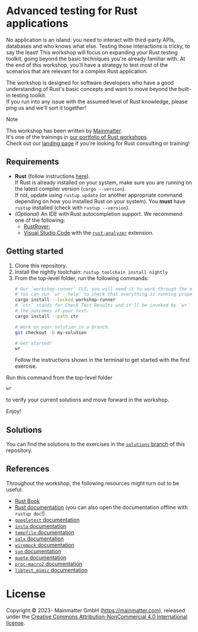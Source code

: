# Advanced testing for Rust applications

No application is an island: you need to interact with third-party APIs, databases and who knows what else. 
Testing those interactions is tricky, to say the least! This workshop will focus on expanding your Rust testing toolkit, 
going beyond the basic techniques you're already familiar with. 
At the end of this workshop, you'll have a strategy to test most of the scenarios that are relevant for a complex Rust application.

The workshop is designed for software developers who have a good understanding of Rust's basic concepts and want to 
move beyond the built-in testing toolkit.  
If you run into any issue with the assumed level of Rust knowledge, please ping us and we'll sort it together!

> [!NOTE]
> This workshop has been written by [Mainmatter](https://mainmatter.com/rust-consulting/).  
> It's one of the trainings in [our portfolio of Rust workshops](https://mainmatter.com/services/workshops/rust/).  
> Check out our [landing page](https://mainmatter.com/rust-consulting/) if you're looking for Rust consulting or training!

## Requirements

- **Rust** (follow instructions [here](https://www.rust-lang.org/tools/install)).  
  If Rust is already installed on your system, make sure you are running on the latest compiler version (`cargo --version`).  
  If not, update using `rustup update` (or another appropriate command depending on how you installed Rust on your system).
  You **must** have `rustup` installed (check with `rustup --version`). 
- _(Optional)_ An IDE with Rust autocompletion support.
  We recommend one of the following:
    - [RustRover](https://www.jetbrains.com/rust/);
    - [Visual Studio Code](https://code.visualstudio.com) with the [`rust-analyzer`](https://marketplace.visualstudio.com/items?itemName=matklad.rust-analyzer) extension.

## Getting started

1. Clone this repository.  
2. Install the nightly toolchain: `rustup toolchain install nightly`
3. From the top-level folder, run the following commands:
   ```bash
   # Our `workshop-runner` CLI, you will need it to work through the exercises. 
   # You can run `wr --help` to check that everything is running properly
   cargo install --locked workshop-runner
   # `ctr` stands for Check Test Results and it'll be invoked by `wr` to verify 
   # the outcomes of your test.
   cargo install --path ctr

   # Work on your solution in a branch. 
   git checkout -b my-solution

   # Get started!
   wr
   ```
   Follow the instructions shown in the terminal to get started with the first exercise.

Run this command from the top-level folder
```bash
wr
```
to verify your current solutions and move forward in the workshop.

Enjoy!

## Solutions

You can find the solutions to the exercises in the [`solutions` branch](https://github.com/mainmatter/rust-advanced-testing-workshop/tree/solutions) of this repository.

## References

Throughout the workshop, the following resources might turn out to be useful:

* [Rust Book](https://doc.rust-lang.org/book/)
* [Rust documentation](https://doc.rust-lang.org/std/) (you can also open the documentation offline with `rustup doc`!)
* [`googletest` documentation](https://docs.rs/googletest/)
* [`insta` documentation](https://insta.rs/docs/)
* [`tempfile` documentation](https://docs.rs/tempfile/)
* [`sqlx` documentation](https://docs.rs/sqlx/)
* [`wiremock` documentation](https://docs.rs/wiremock/)
* [`syn` documentation](https://docs.rs/syn/)
* [`quote` documentation](https://docs.rs/quote/)
* [`proc-macro2` documentation](https://docs.rs/proc-macro2/)
* [`libtest_mimic` documentation](https://docs.rs/libtest-mimic)

# License

Copyright © 2023- Mainmatter GmbH (https://mainmatter.com), released under the
[Creative Commons Attribution-NonCommercial 4.0 International license](https://creativecommons.org/licenses/by-nc/4.0/).
